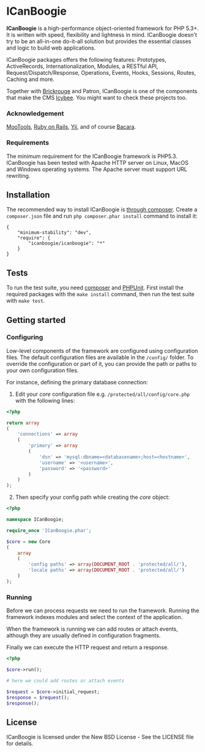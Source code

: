 # ICanBoogie

__ICanBoogie__ is a high-performance object-oriented framework for PHP 5.3+. It is written
with speed, flexibility and lightness in mind. ICanBoogie doesn't try to be an all-in-one do-it-all
solution but provides the essential classes and logic to build web applications.

ICanBoogie packages offers the following features: Prototypes, ActiveRecords, Internationalization,
Modules, a RESTful API, Request/Dispatch/Response, Operations, Events, Hooks, Sessions, Routes,
Caching and more.

Together with [Brickrouge](http://brickrouge.org) and Patron, ICanBoogie is one of the
components that make the CMS [Icybee](http://icybee.org). You might want to check these
projects too.





### Acknowledgement

[MooTools](http://mootools.net/), [Ruby on Rails](http://rubyonrails.org),
[Yii](http://www.yiiframework.com), and of course [Bacara](http://www.youtube.com/watch?v=KGuFn0RPgaE).





### Requirements

The minimum requirement for the ICanBoogie framework is PHP5.3. ICanBoogie has been tested with
Apache HTTP server on Linux, MacOS and Windows operating systems. The Apache server must support
URL rewriting.





## Installation

The recommended way to install ICanBoogie is [through composer](http://getcomposer.org/). Create a
`composer.json` file and run `php composer.phar install` command to install it:

```
{
    "minimum-stability": "dev",
    "require": {
        "icanboogie/icanboogie": "*"
    }
}
```





## Tests

To run the test suite, you need [composer](http://getcomposer.org/) and [PHPUnit](http://www.phpunit.de/manual/current/en/).
First install the required packages with the `make install` command, then run the test suite
with `make test`.





## Getting started





### Configuring

Low-level components of the framework are configured using configuration files. The default
configuration files are available in the `/config/` folder. To override the configuration or part
of it, you can provide the path or paths to your own configuration files.

For instance, defining the primary database connection:

1. Edit your _core_ configuration file e.g. `/protected/all/config/core.php` with the following
lines:

```php
<?php

return array
(
	'connections' => array
	(
		'primary' => array
		(
			'dsn' => 'mysql:dbname=<databasename>;host=<hostname>',
			'username' => '<username>',
			'password' => '<password>'
		)
	)
);
```

2. Then specify your config path while creating the _core_ object:

```php
<?php

namespace ICanBoogie;

require_once 'ICanBoogie.phar';

$core = new Core
(
	array
	(
		'config paths' => array(DOCUMENT_ROOT . 'protected/all/'),
		'locale paths' => array(DOCUMENT_ROOT . 'protected/all/')
	)
);
```





### Running

Before we can process requests we need to run the framework. Running the framework indexes
modules and select the context of the application.

When the framework is running we can add routes or attach events, although they are usually
defined in configuration fragments.

Finally we can execute the HTTP request and return a response.

```php
<?php

$core->run();

# here we could add routes or attach events

$request = $core->initial_request;
$response = $request();
$response();
```





## License

ICanBoogie is licensed under the New BSD License - See the LICENSE file for details.